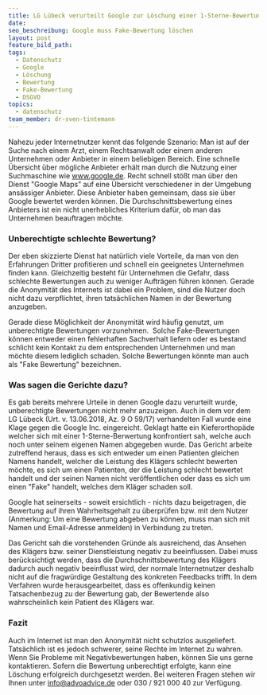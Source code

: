 ```yaml
---
title: LG Lübeck verurteilt Google zur Löschung einer 1-Sterne-Bewertung
date:
seo_beschreibung: Google muss Fake-Bewertung löschen
layout: post
feature_bild_path:
tags:
  - Datenschutz
  - Google
  - Löschung
  - Bewertung
  - Fake-Bewertung
  - DSGVO
topics:
  - datenschutz
team_member: dr-sven-tintemann
---
```


Nahezu jeder Internetnutzer kennt das folgende Szenario: Man ist auf der Suche nach einem Arzt, einem Rechtsanwalt oder einem anderen Unternehmen oder Anbieter in einem beliebigen Bereich. Eine schnelle &Uuml;bersicht &uuml;ber m&ouml;gliche Anbieter erh&auml;lt man durch die Nutzung einer Suchmaschine wie www.google.de. Recht schnell st&ouml;&szlig;t man &uuml;ber den Dienst "Google Maps" auf eine &Uuml;bersicht verschiedener in der Umgebung ans&auml;ssiger Anbieter. Diese Anbieter haben gemeinsam, dass sie &uuml;ber Google bewertet werden k&ouml;nnen. Die Durchschnittsbewertung eines Anbieters ist ein nicht unerhebliches Kriterium daf&uuml;r, ob man das Unternehmen beauftragen m&ouml;chte.

### Unberechtigte schlechte Bewertung?

Der eben skizzierte Dienst hat nat&uuml;rlich viele Vorteile, da man von den Erfahrungen Dritter profitieren und schnell ein geeignetes Unternehmen finden kann. Gleichzeitig besteht f&uuml;r Unternehmen die Gefahr, dass schlechte Bewertungen auch zu weniger Auftr&auml;gen f&uuml;hren k&ouml;nnen. Gerade die Anonymit&auml;t des Internets ist dabei ein Problem, sind die Nutzer doch nicht dazu verpflichtet, ihren tats&auml;chlichen Namen in der Bewertung anzugeben.

Gerade diese M&ouml;glichkeit der Anonymit&auml;t wird h&auml;ufig genutzt, um unberechtigte Bewertungen vorzunehmen. &nbsp;Solche Fake-Bewertungen k&ouml;nnen entweder einen fehlerhaften Sachverhalt liefern oder es bestand schlicht kein Kontakt zu dem entsprechenden Unternehmen und man m&ouml;chte diesem lediglich schaden. Solche Bewertungen k&ouml;nnte man auch als "Fake Bewertung" bezeichnen.&nbsp;

### Was sagen die Gerichte dazu?

Es gab bereits mehrere Urteile in denen Google dazu verurteilt wurde, unberechtigte Bewertungen nicht mehr anzuzeigen. Auch in dem vor dem LG L&uuml;beck (Urt. v. 13.06.2018, Az. 9 O 59/17) verhandelten Fall wurde eine Klage gegen die Google Inc. eingereicht. Geklagt hatte ein Kieferorthop&auml;de welcher sich mit einer 1-Sterne-Berwertung konfrontiert sah, welche auch noch unter seinem eigenen Namen abgegeben wurde. Das Gericht arbeite zutreffend heraus, dass es sich entweder um einen Patienten gleichen Namens handelt, welcher die Leistung des Kl&auml;gers schlecht bewerten m&ouml;chte, es sich um einen Patienten, der die Leistung schlecht bewertet handelt und der seinen Namen nicht ver&ouml;ffentlichen oder dass es sich um einen "Fake" handelt, welches dem Kl&auml;ger schaden soll.

Google hat seinerseits - soweit ersichtlich - nichts dazu beigetragen, die Bewertung auf ihren Wahrheitsgehalt zu &uuml;berpr&uuml;fen bzw. mit dem Nutzer (Anmerkung: Um eine Bewertung abgeben zu k&ouml;nnen, muss man sich mit Namen und Email-Adresse anmelden) in Verbindung zu treten.&nbsp;

Das Gericht sah die vorstehenden Gr&uuml;nde als ausreichend, das Ansehen des Kl&auml;gers bzw. seiner Dienstleistung negativ zu beeinflussen. Dabei muss ber&uuml;cksichtigt werden, dass die Durchschnittsbewertung des Kl&auml;gers dadurch auch negativ beeinflusst wird, der normale Internetnutzer deshalb nicht auf die fragw&uuml;rdige Gestaltung des konkreten Feedbacks trifft. In dem Verfahren wurde herausgearbeitet, dass es offenkundig keinen Tatsachenbezug zu der Bewertung gab, der Bewertende also wahrscheinlich kein Patient des Kl&auml;gers war.

### Fazit

Auch im Internet ist man den Anonymit&auml;t nicht schutzlos ausgeliefert. Tats&auml;chlich ist es jedoch schwerer, seine Rechte im Internet zu wahren. Wenn Sie Probleme mit Negativbewertungen haben, k&ouml;nnen Sie uns gerne kontaktieren. Sofern die Bewertung unberechtigt erfolgte, kann eine L&ouml;schung erfolgreich durchgesetzt werden. Bei weiteren Fragen stehen wir Ihnen unter info@advoadvice.de oder 030 / 921 000 40 zur Verf&uuml;gung.&nbsp;